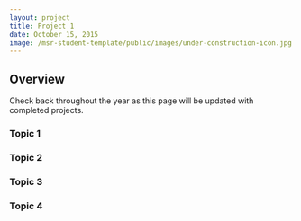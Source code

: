 ```yaml
---
layout: project
title: Project 1
date: October 15, 2015
image: /msr-student-template/public/images/under-construction-icon.jpg
---
```


## Overview
Check back throughout the year as this page will be updated with completed projects.

### Topic 1


### Topic 2


### Topic 3


### Topic 4
